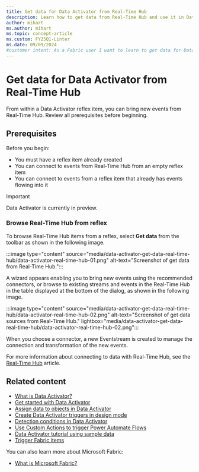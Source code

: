 ```yaml
---
title: Get data for Data Activator from Real-Time Hub
description: Learn how to get data from Real-Time Hub and use it in Data Activator to enhance your application's functionality.
author: mihart
ms.author: mihart
ms.topic: concept-article
ms.custom: FY25Q1-Linter
ms.date: 09/09/2024
#customer intent: As a Fabric user I want to learn to get data for Data Activator from Real-Time Hub.
---
```


# Get data for Data Activator from Real-Time Hub

From within a Data Activator reflex item, you can bring new events from Real-Time Hub. Review all prerequisites before beginning.

## Prerequisites

Before you begin:

* You must have a reflex item already created
* You can connect to events from Real-Time Hub from an empty reflex item
* You can connect to events from a reflex item that already has events flowing into it

> [!IMPORTANT]
> Data Activator is currently in preview.

### Browse Real-Time Hub from reflex

To browse Real-Time Hub items from a reflex, select **Get data** from the toolbar as shown in the following image.

:::image type="content" source="media/data-activator-get-data-real-time-hub/data-activator-real-time-hub-01.png" alt-text="Screenshot of get data from Real-Time Hub.":::

A wizard appears enabling you to bring new events using the recommended connectors, or browse to existing streams and events in the Real-Time Hub in the table displayed at the bottom of the dialog, as shown in the following image.

:::image type="content" source="media/data-activator-get-data-real-time-hub/data-activator-real-time-hub-02.png" alt-text="Screenshot of get data sources from Real-Time Hub." lightbox="media/data-activator-get-data-real-time-hub/data-activator-real-time-hub-02.png":::

When you choose a connector, a new Eventstream is created to manage the connection and transformation of the new events.

For more information about connecting to data with Real-Time Hub, see the [Real-Time Hub](../real-time-hub/real-time-hub-overview.md) article.

## Related content

* [What is Data Activator?](data-activator-introduction.md)
* [Get started with Data Activator](data-activator-get-started.md)
* [Assign data to objects in Data Activator](data-activator-assign-data-objects.md)
* [Create Data Activator triggers in design mode](data-activator-create-triggers-design-mode.md)
* [Detection conditions in Data Activator](data-activator-detection-conditions.md)
* [Use Custom Actions to trigger Power Automate Flows](data-activator-trigger-power-automate-flows.md)
* [Data Activator tutorial using sample data](data-activator-tutorial.md)
* [Trigger Fabric items](data-activator-trigger-fabric-items.md)

You can also learn more about Microsoft Fabric:

* [What is Microsoft Fabric?](../get-started/microsoft-fabric-overview.md)
